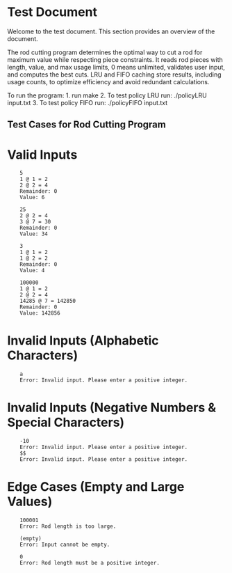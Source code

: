 # Test Document
Welcome to the test document. This section provides an overview of the document.

 The rod cutting program determines the optimal way to cut a rod for maximum value while respecting piece constraints. It reads rod pieces with length, value, and max usage limits, 0 means unlimited, validates user input, and computes the best cuts. LRU and FIFO caching store results, including usage counts, to optimize efficiency and avoid redundant calculations.


To run the program:
    1. run make
    2. To test policy LRU run: ./policyLRU input.txt
    3. To test policy FIFO run: ./policyFIFO input.txt

## Test Cases for Rod Cutting Program
 # Valid Inputs
        5
        1 @ 1 = 2
        2 @ 2 = 4
        Remainder: 0
        Value: 6

        25
        2 @ 2 = 4
        3 @ 7 = 30
        Remainder: 0
        Value: 34

        3
        1 @ 1 = 2
        1 @ 2 = 2
        Remainder: 0
        Value: 4   

        100000
        1 @ 1 = 2
        2 @ 2 = 4
        14285 @ 7 = 142850
        Remainder: 0
        Value: 142856

# Invalid Inputs (Alphabetic Characters)
        a
        Error: Invalid input. Please enter a positive integer.

# Invalid Inputs (Negative Numbers & Special Characters)        
        -10
        Error: Invalid input. Please enter a positive integer.
        $$
        Error: Invalid input. Please enter a positive integer.

# Edge Cases (Empty and Large Values)
        100001
        Error: Rod length is too large.

        (empty)
        Error: Input cannot be empty.

        0
        Error: Rod length must be a positive integer.